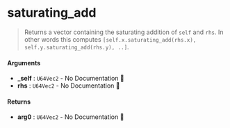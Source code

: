 # saturating\_add

>  Returns a vector containing the saturating addition of `self` and `rhs`.
>  In other words this computes `[self.x.saturating_add(rhs.x), self.y.saturating_add(rhs.y), ..]`.

#### Arguments

- **\_self** : `U64Vec2` \- No Documentation 🚧
- **rhs** : `U64Vec2` \- No Documentation 🚧

#### Returns

- **arg0** : `U64Vec2` \- No Documentation 🚧
